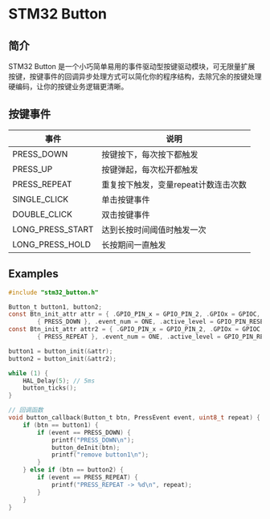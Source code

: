 # STM32 Button

## 简介
STM32 Button 是一个小巧简单易用的事件驱动型按键驱动模块，可无限量扩展按键，按键事件的回调异步处理方式可以简化你的程序结构，去除冗余的按键处理硬编码，让你的按键业务逻辑更清晰。


## 按键事件

| 事件             | 说明                                 |
| ---------------- | ------------------------------------ |
| PRESS_DOWN       | 按键按下，每次按下都触发             |
| PRESS_UP         | 按键弹起，每次松开都触发             |
| PRESS_REPEAT     | 重复按下触发，变量repeat计数连击次数 |
| SINGLE_CLICK     | 单击按键事件                         |
| DOUBLE_CLICK     | 双击按键事件                         |
| LONG_PRESS_START | 达到长按时间阈值时触发一次           |
| LONG_PRESS_HOLD  | 长按期间一直触发                     |


## Examples

```c
#include "stm32_button.h"

Button_t button1, button2;
const Btn_init_attr attr = { .GPIO_PIN_x = GPIO_PIN_2, .GPIOx = GPIOC, .event =
		{ PRESS_DOWN }, .event_num = ONE, .active_level = GPIO_PIN_RESET };
const Btn_init_attr attr2 = { .GPIO_PIN_x = GPIO_PIN_2, .GPIOx = GPIOC, .event =
		{ PRESS_REPEAT }, .event_num = ONE, .active_level = GPIO_PIN_RESET };

button1 = button_init(&attr);
button2 = button_init(&attr2);

while (1) {
    HAL_Delay(5); // 5ms
    button_ticks();
}

// 回调函数
void button_callback(Button_t btn, PressEvent event, uint8_t repeat) {
	if (btn == button1) {
		if (event == PRESS_DOWN) {
			printf("PRESS_DOWN\n");
			button_deInit(btn);
			printf("remove button1\n");
		}
	} else if (btn == button2) {
		if (event == PRESS_REPEAT) {
			printf("PRESS_REPEAT -> %d\n", repeat);
		}
	}
}
```